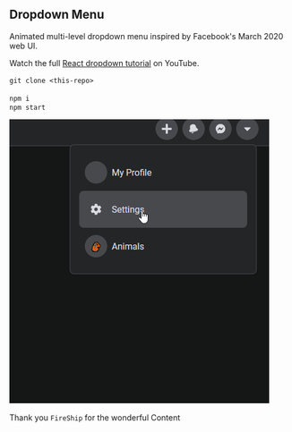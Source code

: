 ## Dropdown Menu

Animated multi-level dropdown menu inspired by Facebook's March 2020 web UI.

Watch the full [React dropdown tutorial]() on YouTube.

```
git clone <this-repo>

npm i
npm start
```
![](animated-dropdown.gif)

Thank you `FireShip` for the wonderful Content

